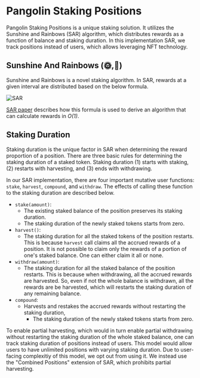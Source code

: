 # Pangolin Staking Positions

Pangolin Staking Positions is a unique staking solution. It utilizes the Sunshine and Rainbows
(SAR) algorithm, which distributes rewards as a function of balance and staking duration. In this
implementation SAR, we track positions instead of users, which allows leveraging NFT technology.

## Sunshine And Rainbows (🌞,🌈)

Sunshine and Rainbows is a novel staking algorithm. In SAR, rewards at a given interval are
distributed based on the below formula.

![SAR](https://latex.codecogs.com/svg.image?\textit{reward&space;proportio}n&space;=&space;\frac{\textit{position&space;staked&space;balance}}{\textit{total&space;staked&space;balance}}&space;\times&space;\frac{\textit{position&space;staking&space;duration}}{\textit{average&space;staking&space;duration}} )

[SAR paper](https://gateway.pinata.cloud/ipfs/QmbvtoPtooSjTNfToAkRzjArvCWwGQDHk3kGeHYuSguCar)
describes how this formula is used to derive an algorithm that can calculate rewards in *O(1)*.

## Staking Duration

Staking duration is the unique factor in SAR when determining the reward proportion of a position.
There are three basic rules for determining the staking duration of a staked token. Staking
duration (1) starts with staking, (2) restarts with harvesting, and (3) ends with withdrawing.

In our SAR implementation, there are four important mutative user functions: `stake`, `harvest`,
`compound`, and `withdraw`. The effects of calling these function to the staking duration are
described below.

* `stake(amount)`:
	* The existing staked balance of the position preserves its staking duration.
	* The staking duration of the newly staked tokens starts from zero.
* `harvest()`:
	* The staking duration for all the staked tokens of the position restarts.
  This is because `harvest` call claims all the accrued rewards of a position. It is not possible
  to claim only the rewards of a portion of one's staked balance. One can either claim it all or
  none.
* `withdraw(amount)`:
	* The staking duration for all the staked balance of the position restarts.
  This is because when withdrawing, all the accrued rewards are harvested. So, even if not the
  whole balance is withdrawn, all the rewards are be harvested, which will restarts the staking
  duration of any remaining balance.
* `compound`:
  * Harvests and restakes the accrued rewards without restarting the staking duration,
	* The staking duration of the newly staked tokens starts from zero.

To enable partial harvesting, which would in turn enable partial withdrawing without restarting
the staking duration of the whole staked balance, one can track staking duration of positions
instead of users. This model would allow users to have unlimited positions with varying staking
duration. Due to user-facing complexitiy of this model, we opt out from using it. We instead use
the "Combined Positions" extension of SAR, which prohibits partial harvesting.
